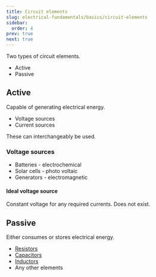 ```yaml
---
title: Circuit elements
slug: electrical-fundamentals/basics/circuit-elements
sidebar:
  order: 4
prev: true
next: true
---
```


Two types of circuit elements.

- Active
- Passive

## Active

Capable of generating electrical energy.

- Voltage sources
- Current sources

These can interchangeably be used.

### Voltage sources

- Batteries - electrochemical
- Solar cells - photo voltaic
- Generators - electromagnetic

#### Ideal voltage source

Constant voltage for any required currents. Does not exist.

## Passive

Either consumes or stores electrical energy.

- [Resistors](/electrical-fundamentals/basics/resistors)
- [Capacitors](/electrical-fundamentals/basics/capacitors)
- [Inductors](/electrical-fundamentals/basics/inductors)
- Any other elements

